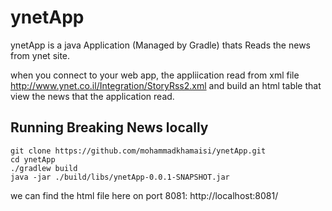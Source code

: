 # ynetApp
ynetApp is a java Application (Managed by Gradle) thats Reads the news from ynet site.

when you connect to your web app, the appliication read from xml file http://www.ynet.co.il/Integration/StoryRss2.xml and build an html table that view the news that the application read.
## Running Breaking News locally

```
git clone https://github.com/mohammadkhamaisi/ynetApp.git
cd ynetApp
./gradlew build
java -jar ./build/libs/ynetApp-0.0.1-SNAPSHOT.jar
```

we can find the html file here on port 8081: http://localhost:8081/


